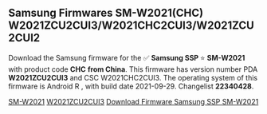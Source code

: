 <h2>Samsung Firmwares SM-W2021(CHC) W2021ZCU2CUI3/W2021CHC2CUI3/W2021ZCU2CUI2</h2>
Download the Samsung firmware for the ✅ <strong>Samsung SSP </strong> ⭐ <strong>SM-W2021</strong> with product code <strong>CHC</strong> <strong> from China</strong>. This firmware has version number PDA <strong>W2021ZCU2CUI3</strong> and CSC W2021CHC2CUI3. The operating system of this firmware is Android R , with build date 2021-09-29. Changelist <strong>22340428</strong>.


[SM-W2021](https://samfirm.shop/samsung/model/SM-W2021)
[W2021ZCU2CUI3](https://samfirm.shop/samsung/pda/W2021ZCU2CUI3)
[Download Firmware Samsung SSP SM-W2021](https://samfirm.shop/samsung/firmware/461141)
